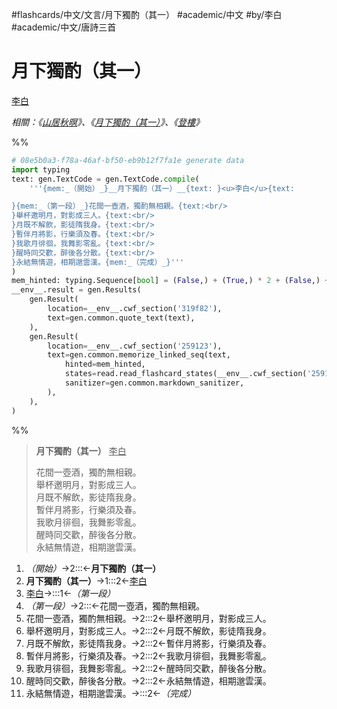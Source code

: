 #flashcards/中文/文言/月下獨酌（其一） #academic/中文 #by/李白 #academic/中文/唐詩三首

# 月下獨酌（其一）
<u>李白</u>

_相關：《[山居秋暝](山居秋暝.md)》、《[月下獨酌（其一）](月下獨酌（其一）.md)》、《[登樓](登樓.md)》_

%%
```Python
# 08e5b0a3-f78a-46af-bf50-eb9b12f7fa1e generate data
import typing
text: gen.TextCode = gen.TextCode.compile(
	'''{mem:_（開始）_}__月下獨酌（其一）__{text: }<u>李白</u>{text:

}{mem:_（第一段）_}花間一壺酒，獨酌無相親。{text:<br/>
}舉杯邀明月，對影成三人。{text:<br/>
}月既不解飲，影徒隋我身。{text:<br/>
}暫伴月將影，行樂須及春。{text:<br/>
}我歌月徘徊，我舞影零亂。{text:<br/>
}醒時同交歡，醉後各分散。{text:<br/>
}永結無情遊，相期邈雲漢。{mem:_（完成）_}'''
)
mem_hinted: typing.Sequence[bool] = (False,) + (True,) * 2 + (False,) + (True,) * 7 + (False,)
__env__.result = gen.Results(
	gen.Result(
		location=__env__.cwf_section('319f82'),
		text=gen.common.quote_text(text),
	),
	gen.Result(
		location=__env__.cwf_section('259123'),
		text=gen.common.memorize_linked_seq(text,
			hinted=mem_hinted,
			states=read.read_flashcard_states(__env__.cwf_section('259123')),
			sanitizer=gen.common.markdown_sanitizer,
		),
	),
)
```
%%

<!--08e5b0a3-f78a-46af-bf50-eb9b12f7fa1e generate section="319f82"--><!-- The following content is generated at 2022-11-05T00:24:58.879871+08:00. Any edits will be overridden! -->

> __月下獨酌（其一）__ <u>李白</u>
>
> 花間一壺酒，獨酌無相親。<br/>
> 舉杯邀明月，對影成三人。<br/>
> 月既不解飲，影徒隋我身。<br/>
> 暫伴月將影，行樂須及春。<br/>
> 我歌月徘徊，我舞影零亂。<br/>
> 醒時同交歡，醉後各分散。<br/>
> 永結無情遊，相期邈雲漢。

<!--/08e5b0a3-f78a-46af-bf50-eb9b12f7fa1e-->

<!--08e5b0a3-f78a-46af-bf50-eb9b12f7fa1e generate section="259123"--><!-- The following content is generated at 2022-11-05T00:24:58.922872+08:00. Any edits will be overridden! -->

1. _（開始）_→2:::←__月下獨酌（其一）__ <!--SR:!2022-11-17,18,270!2022-11-16,17,270-->
2. __月下獨酌（其一）__→1:::2←<u>李白</u> <!--SR:!2022-11-15,15,250!2022-11-14,14,250-->
3. <u>李白</u>→:::1←_（第一段）_ <!--SR:!2022-12-25,49,290!2022-11-23,15,250-->
4. _（第一段）_→2:::←花間一壺酒，獨酌無相親。 <!--SR:!2022-11-21,20,250!2022-12-27,50,290-->
5. 花間一壺酒，獨酌無相親。→2:::2←舉杯邀明月，對影成三人。 <!--SR:!2022-11-26,22,250!2022-11-26,22,250-->
6. 舉杯邀明月，對影成三人。→2:::2←月既不解飲，影徒隋我身。 <!--SR:!2022-11-19,18,250!2022-11-14,9,230-->
7. 月既不解飲，影徒隋我身。→2:::2←暫伴月將影，行樂須及春。 <!--SR:!2022-11-28,24,250!2022-11-27,23,250-->
8. 暫伴月將影，行樂須及春。→2:::2←我歌月徘徊，我舞影零亂。 <!--SR:!2022-11-30,17,230!2022-12-02,28,250-->
9. 我歌月徘徊，我舞影零亂。→2:::2←醒時同交歡，醉後各分散。 <!--SR:!2022-11-30,26,250!2022-11-25,21,250-->
10. 醒時同交歡，醉後各分散。→2:::2←永結無情遊，相期邈雲漢。 <!--SR:!2022-12-01,27,250!2022-11-29,25,250-->
11. 永結無情遊，相期邈雲漢。→:::2←_（完成）_ <!--SR:!2022-12-25,48,290!2022-12-04,21,210-->

<!--/08e5b0a3-f78a-46af-bf50-eb9b12f7fa1e-->
